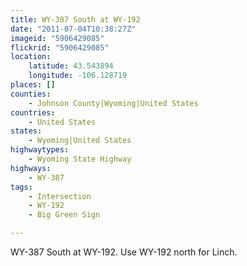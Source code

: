 ```yaml
---
title: WY-387 South at WY-192
date: "2011-07-04T10:38:27Z"
imageid: "5906429085"
flickrid: "5906429085"
location:
    latitude: 43.543894
    longitude: -106.128719
places: []
counties:
    - Johnson County|Wyoming|United States
countries:
    - United States
states:
    - Wyoming|United States
highwaytypes:
    - Wyoming State Highway
highways:
    - WY-387
tags:
    - Intersection
    - WY-192
    - Big Green Sign

---
```

WY-387 South at WY-192.  Use WY-192 north for Linch.